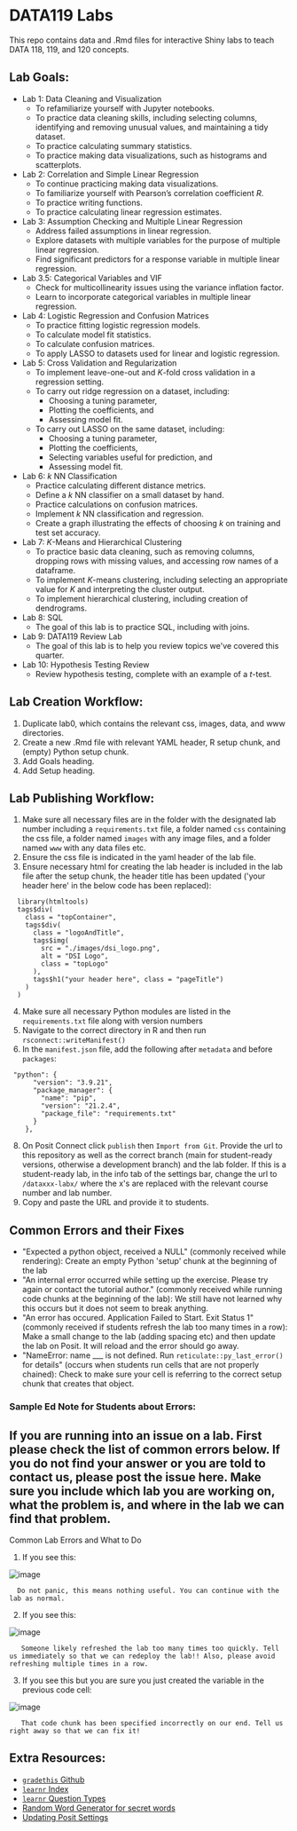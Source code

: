 # DATA119 Labs

This repo contains data and .Rmd files for interactive Shiny labs to teach DATA 118, 119, and 120 concepts. 

## Lab Goals:

* Lab 1: Data Cleaning and Visualization
  + To refamiliarize yourself with Jupyter notebooks.
  + To practice data cleaning skills, including selecting columns, identifying and removing unusual values, and maintaining a tidy dataset.
  + To practice calculating summary statistics.
  + To practice making data visualizations, such as histograms and scatterplots.
* Lab 2: Correlation and Simple Linear Regression
  + To continue practicing making data visualizations.
  + To familiarize yourself with Pearson’s correlation coefficient $R$.
  + To practice writing functions.
  + To practice calculating linear regression estimates.
* Lab 3: Assumption Checking and Multiple Linear Regression
  + Address failed assumptions in linear regression.
  + Explore datasets with multiple variables for the purpose of multiple linear regression.
  + Find significant predictors for a response variable in multiple linear regression.
* Lab 3.5: Categorical Variables and VIF
  + Check for multicollinearity issues using the variance inflation factor. 
  + Learn to incorporate categorical variables in multiple linear regression.
* Lab 4: Logistic Regression and Confusion Matrices
  + To practice fitting logistic regression models.
  + To calculate model fit statistics.
  + To calculate confusion matrices.
  + To apply LASSO to datasets used for linear and logistic regression.
* Lab 5: Cross Validation and Regularization
  + To implement leave-one-out and $K$-fold cross validation in a regression setting.
  + To carry out ridge regression on a dataset, including:
    - Choosing a tuning parameter,
    - Plotting the coefficients, and
    - Assessing model fit.
  + To carry out LASSO on the same dataset, including:
    -   Choosing a tuning parameter,
    -   Plotting the coefficients,
    -   Selecting variables useful for prediction, and
    -   Assessing model fit.
* Lab 6: $k$ NN Classification
  + Practice calculating different distance metrics. 
  + Define a $k$ NN classifier on a small dataset by hand. 
  + Practice calculations on confusion matrices.
  + Implement $k$ NN classification and regression. 
  + Create a graph illustrating the effects of choosing $k$ on training and test set accuracy. 
* Lab 7: $K$-Means and Hierarchical Clustering
  + To practice basic data cleaning, such as removing columns, dropping rows with missing values, and accessing row names of a dataframe.
  + To implement $K$-means clustering, including selecting an appropriate value for $K$ and interpreting the cluster output.
  + To implement hierarchical clustering, including creation of dendrograms.
* Lab 8: SQL
  + The goal of this lab is to practice SQL, including with joins.
* Lab 9: DATA119 Review Lab
  + The goal of this lab is to help you review topics we've covered this quarter.
* Lab 10: Hypothesis Testing Review
  + Review hypothesis testing, complete with an example of a $t$-test. 
    
 
## Lab Creation Workflow:

1. Duplicate lab0, which contains the relevant css, images, data, and www directories.
2. Create a new .Rmd file with relevant YAML header, R setup chunk, and (empty) Python setup chunk.
3. Add Goals heading.
4. Add Setup heading. 

## Lab Publishing Workflow:

1. Make sure all necessary files are in the folder with the designated lab number including a `requirements.txt` file, a folder named `css` containing the css file, a folder named `images` with any image files, and a folder named `www` with any data files etc. 
2. Ensure the css file is indicated in the yaml header of the lab file.
3. Ensure necessary html for creating the lab header is included in the lab file after the setup chunk, the header title has been updated ('your header here' in the below code has been replaced):
  ```
    library(htmltools)
    tags$div(
      class = "topContainer",
      tags$div(
        class = "logoAndTitle",
        tags$img(
          src = "./images/dsi_logo.png",
          alt = "DSI Logo",
          class = "topLogo"
        ),
        tags$h1("your header here", class = "pageTitle")
      )
    )
  ```
4. Make sure all necessary Python modules are listed in the `requirements.txt` file along with version numbers
5. Navigate to the correct directory in R and then run `rsconnect::writeManifest()`
6. In the `manifest.json` file, add the following after `metadata` and before `packages`:
  ```
   "python": {
        "version": "3.9.21",
        "package_manager": {
          "name": "pip",
          "version": "21.2.4",
          "package_file": "requirements.txt"
        }
      },
  ```
8. On Posit Connect click `publish` then `Import from Git`. Provide the url to this repository as well as the correct branch (main for student-ready versions, otherwise a development branch) and the lab folder. If this is a student-ready lab, in the info tab of the settings bar, change the url to `/dataxxx-labx/` where the x's are replaced with the relevant course number and lab number.
9. Copy and paste the URL and provide it to students.

## Common Errors and their Fixes

* "Expected a python object, received a NULL" (commonly received while rendering): Create an empty Python 'setup' chunk at the beginning of the lab
* "An internal error occurred while setting up the exercise. Please try again or contact the tutorial author." (commonly received while running code chunks at the beginning of the lab): We still have not learned why this occurs but it does not seem to break anything.
* "An error has occured. Application Failed to Start. Exit Status 1" (commonly received if students refresh the lab too many times in a row): Make a small change to the lab (adding spacing etc) and then update the lab on Posit. It will reload and the error should go away.
* "NameError: name ___ is not defined. Run `reticulate::py_last_error()` for details" (occurs when students run cells that are not properly chained): Check to make sure your cell is referring to the correct setup chunk that creates that object.

### Sample Ed Note for Students about Errors:
  If you are running into an issue on a lab. First please check the list of common errors below. If you do not find your answer or you are told to contact us, please post the issue here. Make sure you include which lab you are working on, what the problem is, and where in the lab we can find that problem.
  ---
  Common Lab Errors and What to Do
  
  1. If you see this:
  
  ![image](https://github.com/user-attachments/assets/71513187-7ffa-478b-803d-b34770d7621c)

  
      Do not panic, this means nothing useful. You can continue with the lab as normal.
  
  2. If you see this:
  
  ![image](https://github.com/user-attachments/assets/df396828-720c-46bf-800c-da61957d4b34)

  
       Someone likely refreshed the lab too many times too quickly. Tell us immediately so that we can redeploy the lab!! Also, please avoid refreshing multiple times in a row.
  
  
  3. If you see this but you are sure you just created the variable in the previous code cell:
  
  ![image](https://github.com/user-attachments/assets/86f171d6-fcd3-4c06-98ee-2f101437e26e)
  
  
       That code chunk has been specified incorrectly on our end. Tell us right away so that we can fix it!

## Extra Resources:

* [`gradethis` Github](https://github.com/rstudio/gradethis/blob/main/README.md)
* [`learnr` Index](https://rstudio.github.io/learnr/index.html)
* [`learnr` Question Types](https://rstudio.github.io/learnr/reference/quiz.html)
* [Random Word Generator for secret words](https://randomwordgenerator.com/)
* [Updating Posit Settings](https://docs.posit.co/connect/cookbook/content/updating-content-git-repository-settings/)
